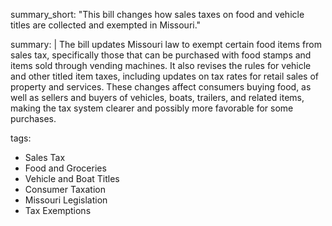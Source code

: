 summary_short: "This bill changes how sales taxes on food and vehicle titles are collected and exempted in Missouri."

summary: |
  The bill updates Missouri law to exempt certain food items from sales tax, specifically those that can be purchased with food stamps and items sold through vending machines. It also revises the rules for vehicle and other titled item taxes, including updates on tax rates for retail sales of property and services. These changes affect consumers buying food, as well as sellers and buyers of vehicles, boats, trailers, and related items, making the tax system clearer and possibly more favorable for some purchases.

tags:
  - Sales Tax
  - Food and Groceries
  - Vehicle and Boat Titles
  - Consumer Taxation
  - Missouri Legislation
  - Tax Exemptions
